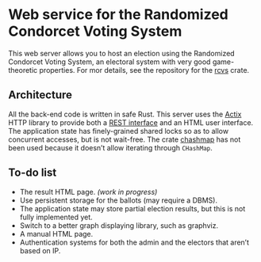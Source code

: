 # Web service for the Randomized Condorcet Voting System
This web server allows you to host an election using the Randomized Condorcet Voting System, an electoral system with very good game-theoretic properties. For mor details, see the repository for the [rcvs](https://github.com/Pierre-Colin/rcvs) crate.

## Architecture
All the back-end code is written in safe Rust. This server uses the [Actix](https://actix.rs/) HTTP library to provide both a [REST interface](https://en.wikipedia.org/wiki/Representational_state_transfer) and an HTML user interface. The application state has finely-grained shared locks so as to allow concurrent accesses, but is not wait-free. The crate [chashmap](https://crates.io/crates/chashmap) has not been used because it doesn’t allow iterating through `CHashMap`.

## To-do list
* The result HTML page. _(work in progress)_
* Use persistent storage for the ballots (may require a DBMS).
* The application state may store partial election results, but this is not fully implemented yet.
* Switch to a better graph displaying library, such as graphviz.
* A manual HTML page.
* Authentication systems for both the admin and the electors that aren’t based on IP.
